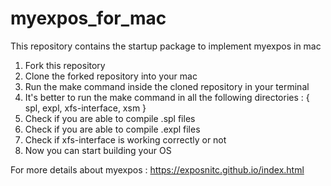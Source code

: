 # myexpos_for_mac

This repository contains the startup package to implement myexpos in mac

1. Fork this repository
2. Clone the forked repository into your mac
3. Run the make command inside the cloned repository in your terminal
4. It's better to run the make command in all the following directories : { spl, expl, xfs-interface, xsm }
5. Check if you are able to compile .spl files
6. Check if you are able to compile .expl files
7. Check if xfs-interface is working correctly or not
8. Now you can start building your OS
   
For more details about myexpos : https://exposnitc.github.io/index.html
